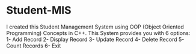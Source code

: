 # Student-MIS
I created this Student Management System using OOP (Object Oriented Programming) Concepts in C++.
This System provides you with 6 options:
        1- Add Record
        2- Display Record
        3- Update Record
        4- Delete Record
        5- Count Records
        6- Exit
